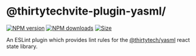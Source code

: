 # @thirtytechvite-plugin-yasml/

<a href="https://npmjs.org/package/@thirtytech/vite-plugin-yasml"><img alt="NPM version" src="https://img.shields.io/npm/v/@thirtytech/vite-plugin-yasml.svg?style=flat-square"></a>
<a href="https://npmjs.org/package/@thirtytech/vite-plugin-yasml"><img alt="NPM downloads" src="https://img.shields.io/npm/dm/@thirtytech/vite-plugin-yasml.svg?style=flat-square"></a>
<a href="https://unpkg.com/@thirtytech/vite-plugin-yasml"><img alt="Size" src="https://img.badgesize.io/https://unpkg.com/@thirtytech/vite-plugin-yasml?style=flat-square"></a>

An ESLint plugin which provides lint rules for the [@thirtytech/yasml](https://github.com/thirtytech/yasml) react state library.
